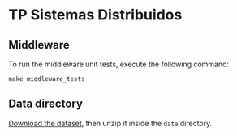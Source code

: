 # TP Sistemas Distribuidos

## Middleware

To run the middleware unit tests, execute the following command:

```
make middleware_tests
```

## Data directory

[Download the dataset](https://www.kaggle.com/datasets/geraldooizx/g-coffee-shop-transaction-202307-to-202506?resource=download), then unzip it inside the `data` directory.

